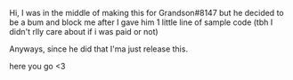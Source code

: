 Hi, I was in the middle of making this for Grandson#8147 but he decided to be a bum and block me after I gave him 1 little line of sample code (tbh I didn't rlly care about if i was paid or not)

Anyways, since he did that I'ma just release this.

here you go <3
